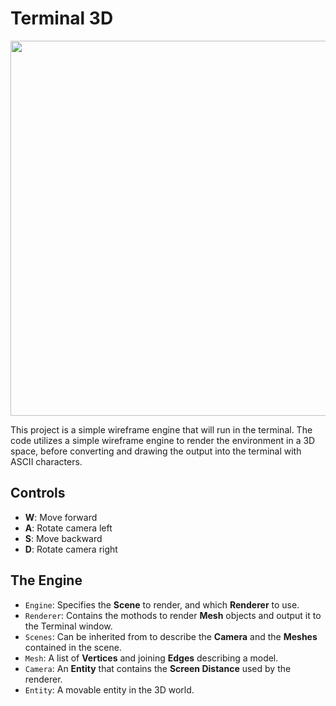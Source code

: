 # Terminal 3D
<p align="middle">

  <img src="https://github.com/ELevin125/terminal-3d/assets/123626350/462bd8a9-1776-41c5-96b4-7b2b3f6039ae" style="width:600px;">
</p>
This project is a simple wireframe engine that will run in the terminal. The code utilizes a simple wireframe engine to render the environment in a 3D space, before converting and drawing the output into the terminal with ASCII characters.

## Controls

- **W**: Move forward
- **A**: Rotate camera left
- **S**: Move backward
- **D**: Rotate camera right

## The Engine
- `Engine`: Specifies the **Scene** to render, and which **Renderer** to use.
- `Renderer`: Contains the mothods to render **Mesh** objects and output it to the Terminal window.
- `Scenes`: Can be inherited from to describe the **Camera** and the **Meshes** contained in the scene.
- `Mesh`: A list of **Vertices** and joining **Edges** describing a model.
- `Camera`: An **Entity** that contains the **Screen Distance** used by the renderer.
- `Entity`: A movable entity in the 3D world.
